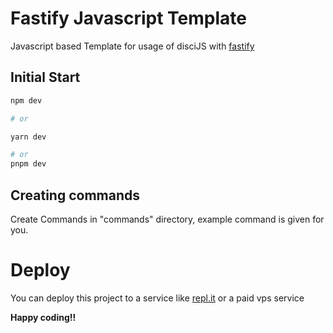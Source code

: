 # Fastify Javascript Template

Javascript based Template for usage of disciJS with [fastify](https://www.fastify.io/)


## Initial Start

```bash
npm dev

# or

yarn dev

# or
pnpm dev
```


## Creating commands

Create Commands in "commands" directory, example command is given for you.

# Deploy

You can deploy this project to a service like [repl.it](https://replit.com) or a paid vps service


**Happy coding!!**